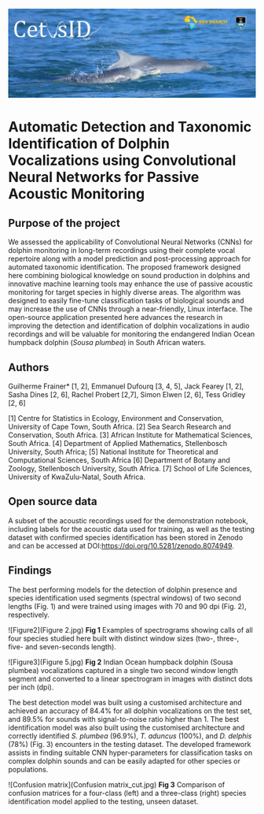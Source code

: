 ![CetusID](CetusID_front_page.jpg)
# Automatic Detection and Taxonomic Identification of Dolphin Vocalizations using Convolutional Neural Networks for Passive Acoustic Monitoring
## Purpose of the project
We assessed the applicability of Convolutional Neural Networks (CNNs) for dolphin monitoring in long-term recordings using their complete vocal repertoire along with a model prediction and post-processing approach for automated taxonomic identification. The proposed framework designed here combining biological knowledge on sound production in dolphins and innovative machine learning tools may enhance the use of passive acoustic monitoring for target species in highly diverse areas. The algorithm was designed to easily fine-tune classification tasks of biological sounds and may increase the use of CNNs through a near-friendly, Linux interface. The open-source application presented here advances the research in improving the detection and identification of dolphin vocalizations in audio recordings and will be valuable for monitoring the endangered Indian Ocean humpback dolphin (*Sousa plumbea*) in South African waters.

## Authors
Guilherme Frainer* [1, 2], Emmanuel Dufourq [3, 4, 5], Jack Fearey [1, 2], Sasha Dines [2, 6], Rachel Probert [2,7], Simon Elwen [2, 6], Tess Gridley [2, 6]

[1] Centre for Statistics in Ecology, Environment and Conservation, University of Cape Town, South Africa. 
[2] Sea Search Research and Conservation, South Africa. 
[3] African Institute for Mathematical Sciences, South Africa. 
[4] Department of Applied Mathematics, Stellenbosch University, South Africa; 
[5] National Institute for Theoretical and Computational Sciences, South Africa
[6] Department of Botany and Zoology, Stellenbosch University, South Africa. 
[7] School of Life Sciences, University of KwaZulu-Natal, South Africa.

## Open source data
A subset of the acoustic recordings used for the demonstration notebook, including labels for the acoustic data used for training, as well as the testing dataset with confirmed species identification has been stored in Zenodo and can be accessed at DOI:https://doi.org/10.5281/zenodo.8074949.

## Findings
The best performing models for the detection of dolphin presence and species identification used segments (spectral windows) of two second lengths (Fig. 1) and were trained using images with 70 and 90 dpi (Fig. 2), respectively. 

![Figure2](Figure 2.jpg)
**Fig 1** Examples of spectrograms showing calls of all four species studied here built with distinct window sizes (two-, three-, five- and seven-seconds length).

![Figure3](Figure 5.jpg)
**Fig 2** Indian Ocean humpback dolphin (Sousa plumbea) vocalizations captured in a single two second window length segment and converted to a linear spectrogram in images with distinct dots per inch (dpi). 

The best detection model was built using a customised architecture and achieved an accuracy of 84.4% for all dolphin vocalizations on the test set, and 89.5% for sounds with signal-to-noise ratio higher than 1. The best identification model was also built using the customised architecture and correctly identified *S. plumbea* (96.9%), *T. aduncus* (100%), and *D. delphis* (78%) (Fig. 3) encounters in the testing dataset. The developed framework assists in finding suitable CNN hyper-parameters for classification tasks on complex dolphin sounds and can be easily adapted for other species or populations.

![Confusion matrix](Confusion matrix_cut.jpg)
**Fig 3** Comparison of confusion matrices for a four-class (left) and a three-class (right) species identification model applied to the testing, unseen dataset. 

